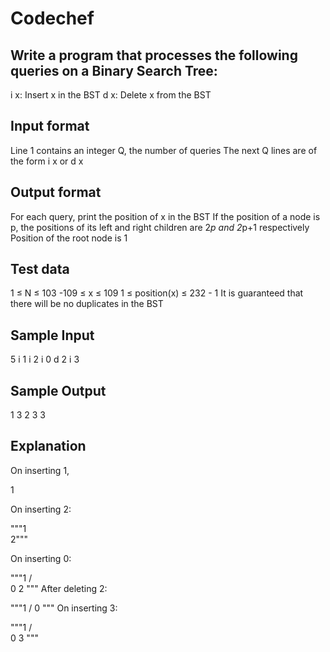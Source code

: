 # Codechef

## Write a program that processes the following queries on a Binary Search Tree:
  i x: Insert x in the BST
  d x: Delete x from the BST
  
## Input format
  Line 1 contains an integer Q, the number of queries
  The next Q lines are of the form i x or d x
  
## Output format
  For each query, print the position of x in the BST
  If the position of a node is p, the positions of its left and right children are 2*p and 2*p+1 respectively
  Position of the root node is 1
  
## Test data
  1 ≤ N ≤ 103
  -109 ≤ x ≤ 109
  1 ≤ position(x) ≤ 232 - 1
  It is guaranteed that there will be no duplicates in the BST
  
## Sample Input

5
i 1
i 2
i 0
d 2
i 3
	
## Sample Output

1
3
2
3
3
	
## Explanation

On inserting 1,

1

On inserting 2:

"""1
    \
     2"""

On inserting 0:

"""1
  / \
 0   2
"""
After deleting 2:

"""1
 /
0
"""
On inserting 3:

"""1
  / \
 0   3
"""
